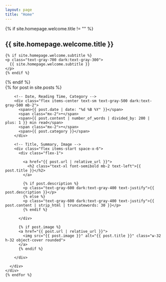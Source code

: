 ```yaml
---
layout: page
title: "Home"
---
```


<div class="prose dark:prose-invert max-w-prose mx-auto text-center">

  {% if site.homepage.welcome.title != "" %}
  <!-- Welcome Message -->
  <div class="py-6 px-6 mb-8">
    <h2 class="text-2xl font-bold mb-2">{{ site.homepage.welcome.title }}</h2>

    {% if site.homepage.welcome.subtitle %}
    <p class="text-gray-700 dark:text-gray-300">
      {{ site.homepage.welcome.subtitle }}
    </p>
    {% endif %}

  </div>
  {% endif %}

  <div class="space-y-12">
    {% for post in site.posts %}
    <div class="flex items-start space-x-6">
      <div class="flex-1">

        <!-- Date, Reading Time, Category -->
        <div class="flex items-center text-sm text-gray-500 dark:text-gray-500 mb-2">
          <span>{{ post.date | date: "%d %B %Y" }}</span>
          <span class="mx-2">•</span>
          <span>{{ post.content | number_of_words | divided_by: 200 | plus: 1 }} min read</span>
          <span class="mx-2">•</span>
          <span>{{ post.category }}</span>
        </div>

        <!-- Title, Summary, Image -->
        <div class="flex items-start space-x-6">
          <div class="flex-1">

            <a href="{{ post.url | relative_url }}">
              <h2 class="text-xl font-semibold mb-2 text-left">{{ post.title }}</h2>
            </a>

            {% if post.description %}
            <p class="text-gray-600 dark:text-gray-400 text-justify">{{ post.description }}</p>
            {% else %}
            <p class="text-gray-600 dark:text-gray-400 text-justify">{{ post.content | strip_html | truncatewords: 30 }}</p>
            {% endif %}

          </div>

          {% if post.image %}
          <a href="{{ post.url | relative_url }}">
            <img src="{{ post.image }}" alt="{{ post.title }}" class="w-32 h-32 object-cover rounded">
          </a>
          {% endif %}

        </div>

      </div>
    </div>
    {% endfor %}

  </div>
</div>